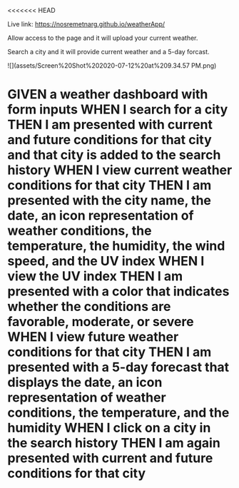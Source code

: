 <<<<<<< HEAD

Live link:
https://nosremetnarg.github.io/weatherApp/

Allow access to the page and it will upload your current weather.

Search a city and it will provide current weather and a 5-day forcast.

![](assets/Screen%20Shot%202020-07-12%20at%209.34.57 PM.png)

GIVEN a weather dashboard with form inputs
WHEN I search for a city
THEN I am presented with current and future conditions for that city and that city is added to the search history
WHEN I view current weather conditions for that city
THEN I am presented with the city name, the date, an icon representation of weather conditions, the temperature, the humidity, the wind speed, and the UV index
WHEN I view the UV index
THEN I am presented with a color that indicates whether the conditions are favorable, moderate, or severe
WHEN I view future weather conditions for that city
THEN I am presented with a 5-day forecast that displays the date, an icon representation of weather conditions, the temperature, and the humidity
WHEN I click on a city in the search history
THEN I am again presented with current and future conditions for that city
=======


